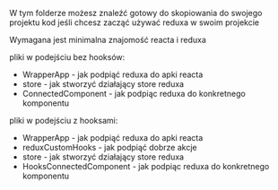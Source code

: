 W tym folderze możesz znaleźć gotowy do skopiowania do swojego projektu kod jeśli chcesz zacząć używać reduxa w swoim projekcie

Wymagana jest minimalna znajomość reacta i reduxa

pliki w podejściu bez hooksów:
- WrapperApp - jak podpiąć reduxa do apki reacta
- store - jak stworzyć działający store reduxa
- ConnectedComponent - jak podpiąc reduxa do konkretnego komponentu 

pliki w podejściu z hooksami:
- WrapperApp - jak podpiąć reduxa do apki reacta
- reduxCustomHooks - jak podpiąć dobrze akcje
- store - jak stworzyć działający store reduxa
- HooksConnectedComponent - jak podpiąc reduxa do konkretnego komponentu 